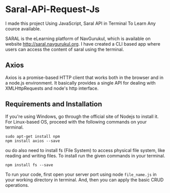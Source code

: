 # Saral-APi-Request-Js
I made this project Using JavaScript, Saral API in Terminal To Learn Any cource available.

SARAL is the eLearning platform of NavGurukul, which is available on website http://saral.navgurukul.org. I have created a CLI based app where users can access the content of saral using the terminal.

## Axios

Axios is a promise-based HTTP client that works both in the browser and in a node.js environment. It basically provides a single API for dealing with XMLHttpRequests and node's http interface.

## Requirements and Installation

If you're using Windows, go through the official site of Nodejs to install it. For Linux-based OS, proceed with the following commands on your terminal.

```
sudo apt-get install npm
npm install axios --save
```
ou do also need to install fs (File System) to access physical file system, like reading and writing files. To install run the given commands in your terminal.

`npm install fs --save`

To run your code, first open your server port using node `file_name.js` in your working directory in terminal. And, then you can apply the basic CRUD operations.
